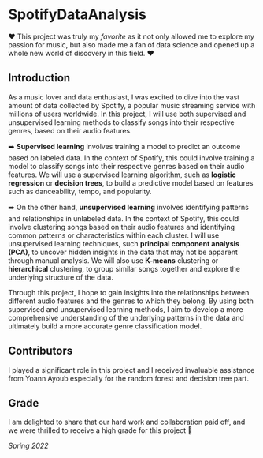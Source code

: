 # SpotifyDataAnalysis

❤️ This project was truly my *favorite* as it not only allowed me to explore my passion for music, but also made me a fan of data science and opened up a whole new world of discovery in this field. ❤️ 

## Introduction

As a music lover and data enthusiast, I was excited to dive into the vast amount of data collected by Spotify, a popular music streaming service with millions of users worldwide. In this project, I will use both supervised and unsupervised learning methods to classify songs into their respective genres, based on their audio features.

 ➡️ **Supervised learning** involves training a model to predict an outcome based on labeled data. In the context of Spotify, this could involve training a model to classify songs into their respective genres based on their audio features. We will use a supervised learning algorithm, such as **logistic regression** or **decision trees**, to build a predictive model based on features such as danceability, tempo, and popularity.

➡️ On the other hand, **unsupervised learning** involves identifying patterns and relationships in unlabeled data. In the context of Spotify, this could involve clustering songs based on their audio features and identifying common patterns or characteristics within each cluster. I will use unsupervised learning techniques, such **principal component analysis (PCA)**, to uncover hidden insights in the data that may not be apparent through manual analysis. We will also use **K-means** clustering or **hierarchical** clustering, to group similar songs together and explore the underlying structure of the data.

Through this project, I hope to gain insights into the relationships between different audio features and the genres to which they belong. By using both supervised and unsupervised learning methods, I aim to develop a more comprehensive understanding of the underlying patterns in the data and ultimately build a more accurate genre classification model.


## Contributors

I played a significant role in this project and I received invaluable assistance from Yoann Ayoub especially for the random forest and decision tree part.

## Grade

I am delighted to share that our hard work and collaboration paid off, and we were thrilled to receive a high grade for this project 🥇



*Spring 2022*
